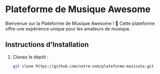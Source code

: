 # Plateforme de Musique Awesome

Bienvenue sur la Plateforme de Musique Awesome ! 🎵 Cette plateforme offre une expérience unique pour les amateurs de musique.

## Instructions d'Installation

1. Clonez le dépôt :
   ```bash
   git clone https://github.com/votre-nom/plateforme-musicale.git
